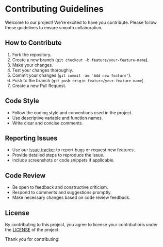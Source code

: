 # Contributing Guidelines

Welcome to our project! We're excited to have you contribute. Please follow these guidelines to ensure smooth collaboration.

## How to Contribute

1. Fork the repository.
2. Create a new branch (`git checkout -b feature/your-feature-name`).
3. Make your changes.
4. Test your changes thoroughly.
5. Commit your changes (`git commit -am 'Add new feature'`).
6. Push to the branch (`git push origin feature/your-feature-name`).
7. Create a new Pull Request.

## Code Style

- Follow the coding style and conventions used in the project.
- Use descriptive variable and function names.
- Write clear and concise comments.

## Reporting Issues

- Use our [issue tracker](https://github.com/Xtrau505/PNG-MAKER/issues) to report bugs or request new features.
- Provide detailed steps to reproduce the issue.
- Include screenshots or code snippets if applicable.

## Code Review

- Be open to feedback and constructive criticism.
- Respond to comments and suggestions promptly.
- Make necessary changes based on code review feedback.

## License

By contributing to this project, you agree to license your contributions under the [LICENSE](LICENSE) of the project.

Thank you for contributing!
